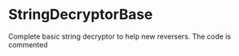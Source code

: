 # StringDecryptorBase
 Complete basic string decryptor to help new reversers. The code is commented
